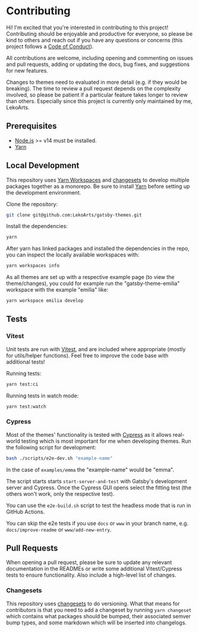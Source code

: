 # Contributing

Hi! I'm excited that you're interested in contributing to this project! Contributing should be enjoyable and productive for everyone, so please be kind to others and reach out if you have any questions or concerns (this project follows a [Code of Conduct](CODE_OF_CONDUCT.md)).

All contributions are welcome, including opening and commenting on issues and pull requests, adding or updating the docs, bug fixes, and suggestions for new features.

Changes to themes need to evaluated in more detail (e.g. if they would be breaking). The time to review a pull request depends on the complexity involved, so please be patient if a particular feature takes longer to review than others. Especially since this project is currently only maintained by me, LekoArts.

## Prerequisites

- [Node.js](http://nodejs.org/) >= v14 must be installed.
- [Yarn](https://yarnpkg.com/en/docs/install)

## Local Development

This repository uses [Yarn Workspaces][] and [changesets][] to develop multiple packages together as a monorepo. Be sure to install [Yarn][] before setting up the development environment.

Clone the repository:

```sh
git clone git@github.com:LekoArts/gatsby-themes.git
```

Install the dependencies:

```sh
yarn
```

After yarn has linked packages and installed the dependencies in the repo, you can inspect the locally available workspaces with:

```sh
yarn workspaces info
```

As all themes are set up with a respective example page (to view the theme/changes), you could for example run the "gatsby-theme-emilia" workspace with the example "emilia" like:

```sh
yarn workspace emilia develop
```

## Tests

### Vitest

Unit tests are run with [Vitest][], and are included where appropriate (mostly for utils/helper functions). Feel free to improve the code base with additional tests!

Running tests:

```sh
yarn test:ci
```

Running tests in watch mode:

```sh
yarn test:watch
```

### Cypress

Most of the themes' functionality is tested with [Cypress][] as it allows real-world testing which is most important for me when developing themes. Run the following script for development:

```sh
bash ./scripts/e2e-dev.sh "example-name"
```

In the case of `examples/emma` the "example-name" would be "emma".

The script starts starts `start-server-and-test` with Gatsby's development server and Cypress. Once the Cypress GUI opens select the fitting test (the others won't work, only the respective test).

You can use the `e2e-build.sh` script to test the headless mode that is run in GitHub Actions.

You can skip the e2e tests if you use `docs` or `www` in your branch name, e.g. `docs/improve-readme` or `www/add-new-entry`.

## Pull Requests

When opening a pull request, please be sure to update any relevant documentation in the READMEs or write some additional Vitest/Cypress tests to ensure functionality. Also include a high-level list of changes.

### Changesets

This repository uses [changesets][] to do versioning. What that means for contributors is that you need to add a changeset by running `yarn changeset` which contains what packages should be bumped, their associated semver bump types, and some markdown which will be inserted into changelogs.

[yarn]: https://yarnpkg.com
[yarn workspaces]: https://yarnpkg.com/en/docs/workspaces
[changesets]: https://github.com/changesets/changesets
[vitest]: https://vitest.dev/
[cypress]: https://cypress.io
